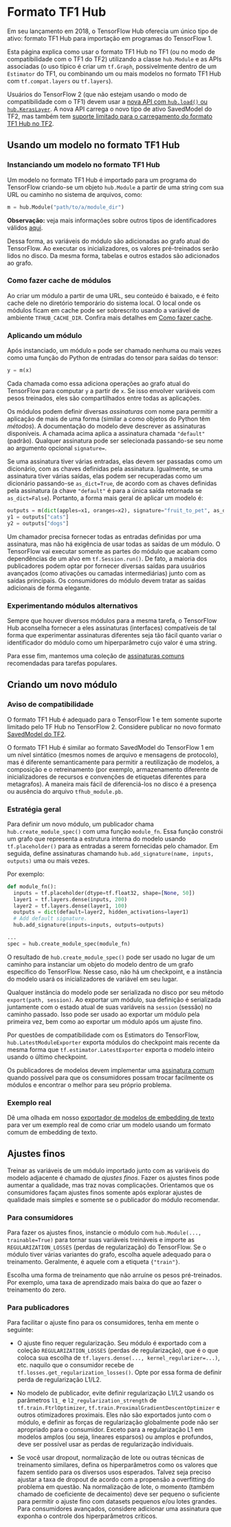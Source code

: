 # Formato TF1 Hub

Em seu lançamento em 2018, o TensorFlow Hub oferecia um único tipo de ativo: formato TF1 Hub para importação em programas do TensorFlow 1.

Esta página explica como usar o formato TF1 Hub no TF1 (ou no modo de compatibilidade com o TF1 do TF2) utilizando a classe `hub.Module` e as APIs associadas (o uso típico é criar um `tf.Graph`, possivelmente dentro de um `Estimator` do TF1, ou combinando um ou mais modelos no formato TF1 Hub com `tf.compat.layers` ou `tf.layers`).

Usuários do TensorFlow 2 (que não estejam usando o modo de compatibilidade com o TF1) devem usar a [nova API com `hub.load()` ou `hub.KerasLayer`](tf2_saved_model.md). A nova API carrega o novo tipo de ativo SavedModel do TF2, mas também tem [suporte limitado para o carregamento do formato TF1 Hub no TF2](migration_tf2.md).

## Usando um modelo no formato TF1 Hub

### Instanciando um modelo no formato TF1 Hub

Um modelo no formato TF1 Hub é importado para um programa do TensorFlow criando-se um objeto `hub.Module` a partir de uma string com sua URL ou caminho no sistema de arquivos, como:

```python
m = hub.Module("path/to/a/module_dir")
```

**Observação:** veja mais informações sobre outros tipos de identificadores válidos [aqui](tf2_saved_model.md#model_handles).

Dessa forma, as variáveis do módulo são adicionadas ao grafo atual do TensorFlow. Ao executar os inicializadores, os valores pré-treinados serão lidos no disco. Da mesma forma, tabelas e outros estados são adicionados ao grafo.

### Como fazer cache de módulos

Ao criar um módulo a partir de uma URL, seu conteúdo é baixado, e é feito cache dele no diretório temporário do sistema local. O local onde os módulos ficam em cache pode ser sobrescrito usando a variável de ambiente `TFHUB_CACHE_DIR`. Confira mais detalhes em [Como fazer cache](caching.md).

### Aplicando um módulo

Após instanciado, um módulo `m` pode ser chamado nenhuma ou mais vezes como uma função do Python de entradas do tensor para saídas do tensor:

```python
y = m(x)
```

Cada chamada como essa adiciona operações ao grafo atual do TensorFlow para computar `y` a partir de `x`. Se isso envolver variáveis com pesos treinados, eles são compartilhados entre todas as aplicações.

Os módulos podem definir diversas *assinaturas* com nome para permitir a aplicação de mais de uma forma (similar a como objetos do Python têm *métodos*). A documentação do modelo deve descrever as assinaturas disponíveis. A chamada acima aplica a assinatura chamada `"default"` (padrão). Qualquer assinatura pode ser selecionada passando-se seu nome ao argumento opcional `signature=`.

Se uma assinatura tiver várias entradas, elas devem ser passadas como um dicionário, com as chaves definidas pela assinatura. Igualmente, se uma assinatura tiver várias saídas, elas podem ser recuperadas como um dicionário passando-se `as_dict=True`, de acordo com as chaves definidas pela assinatura (a chave `"default"` é para a única saída retornada se `as_dict=False`). Portanto, a forma mais geral de aplicar um modelo é:

```python
outputs = m(dict(apples=x1, oranges=x2), signature="fruit_to_pet", as_dict=True)
y1 = outputs["cats"]
y2 = outputs["dogs"]
```

Um chamador precisa fornecer todas as entradas definidas por uma assinatura, mas não há exigência de usar todas as saídas de um módulo. O TensorFlow vai executar somente as partes do módulo que acabam como dependências de um alvo em `tf.Session.run()`. De fato, a maioria dos publicadores podem optar por fornecer diversas saídas para usuários avançados (como ativações ou camadas intermediárias) junto com as saídas principais. Os consumidores do módulo devem tratar as saídas adicionais de forma elegante.

### Experimentando módulos alternativos

Sempre que houver diversos módulos para a mesma tarefa, o TensorFlow Hub aconselha fornecer a eles assinaturas (interfaces) compatíveis de tal forma que experimentar assinaturas diferentes seja tão fácil quanto variar o identificador do módulo como um hiperparâmetro cujo valor é uma string.

Para esse fim, mantemos uma coleção de [assinaturas comuns](common_signatures/index.md) recomendadas para tarefas populares.

## Criando um novo módulo

### Aviso de compatibilidade

O formato TF1 Hub é adequado para o TensorFlow 1 e tem somente suporte limitado pelo TF Hub no TensorFlow 2. Considere publicar no novo formato [SavedModel do TF2](tf2_saved_model.md).

O formato TF1 Hub é similar ao formato SavedModel do TensorFlow 1 em um nível sintático (mesmos nomes de arquivo e mensagens de protocolo), mas é diferente semanticamente para permitir a reutilização de modelos, a composição e o retreinamento (por exemplo, armazenamento diferente de inicializadores de recursos e convenções de etiquetas diferentes para metagrafos). A maneira mais fácil de diferenciá-los no disco é a presença ou ausência do arquivo `tfhub_module.pb`.

### Estratégia geral

Para definir um novo módulo, um publicador chama `hub.create_module_spec()` com uma função `module_fn`. Essa função constrói um grafo que representa a estrutura interna do modelo usando `tf.placeholder()` para as entradas a serem fornecidas pelo chamador. Em seguida, define assinaturas chamando `hub.add_signature(name, inputs, outputs)` uma ou mais vezes.

Por exemplo:

```python
def module_fn():
  inputs = tf.placeholder(dtype=tf.float32, shape=[None, 50])
  layer1 = tf.layers.dense(inputs, 200)
  layer2 = tf.layers.dense(layer1, 100)
  outputs = dict(default=layer2, hidden_activations=layer1)
  # Add default signature.
  hub.add_signature(inputs=inputs, outputs=outputs)

...
spec = hub.create_module_spec(module_fn)
```

O resultado de `hub.create_module_spec()` pode ser usado no lugar de um caminho para instanciar um objeto do modelo dentro de um grafo específico do TensorFlow. Nesse caso, não há um checkpoint, e a instância do modelo usará os inicializadores de variável em seu lugar.

Qualquer instância do modelo pode ser serializada no disco por seu método `export(path, session)`. Ao exportar um módulo, sua definição é serializada juntamente com o estado atual de suas variáveis na `session` (sessão) no caminho passado. Isso pode ser usado ao exportar um módulo pela primeira vez, bem como ao exportar um módulo após um ajuste fino.

Por questões de compatibilidade com os Estimators do TensorFlow, `hub.LatestModuleExporter` exporta módulos do checkpoint mais recente da mesma forma que `tf.estimator.LatestExporter` exporta o modelo inteiro usando o último checkpoint.

Os publicadores de modelos devem implementar uma [assinatura comum](common_signatures/index.md) quando possível para que os consumidores possam trocar facilmente os módulos e encontrar o melhor para seu próprio problema.

### Exemplo real

Dê uma olhada em nosso [exportador de modelos de embedding de texto](https://github.com/tensorflow/hub/blob/master/examples/text_embeddings/export.py) para ver um exemplo real de como criar um modelo usando um formato comum de embedding de texto.

## Ajustes finos

Treinar as variáveis de um módulo importado junto com as variáveis do modelo adjacente é chamado de *ajustes finos*. Fazer os ajustes finos pode aumentar a qualidade, mas traz novas complicações. Orientamos que os consumidores façam ajustes finos somente após explorar ajustes de qualidade mais simples e somente se o publicador do módulo recomendar.

### Para consumidores

Para fazer os ajustes finos, instancie o módulo com `hub.Module(..., trainable=True)` para tornar suas variáveis treináveis e importe as `REGULARIZATION_LOSSES` (perdas de regularização) do TensorFlow. Se o módulo tiver várias variantes do grafo, escolha aquele adequado para o treinamento. Geralmente, é aquele com a etiqueta `{"train"}`.

Escolha uma forma de treinamento que não arruíne os pesos pré-treinados. Por exemplo, uma taxa de aprendizado mais baixa do que ao fazer o treinamento do zero.

### Para publicadores

Para facilitar o ajuste fino para os consumidores, tenha em mente o seguinte:

- O ajuste fino requer regularização. Seu módulo é exportado com a coleção `REGULARIZATION_LOSSES` (perdas de regularização), que é o que coloca sua escolha de `tf.layers.dense(..., kernel_regularizer=...)`, etc. naquilo que o consumidor recebe de `tf.losses.get_regularization_losses()`. Opte por essa forma de definir perda de regularização L1/L2.

- No modelo de publicador, evite definir regularização L1/L2 usando os parâmetros `l1_` e `l2_regularization_strength` de `tf.train.FtrlOptimizer`, `tf.train.ProximalGradientDescentOptimizer` e outros otimizadores proximais. Eles não são exportados junto com o módulo, e definir as forças de regularização globalmente pode não ser apropriado para o consumidor. Exceto para a regularização L1 em modelos amplos (ou seja, lineares esparsos) ou amplos e profundos, deve ser possível usar as perdas de regularização individuais.

- Se você usar dropout, normalização de lote ou outras técnicas de treinamento similares, defina os hiperparâmetros como os valores que fazem sentido para os diversos usos esperados. Talvez seja preciso ajustar a taxa de dropout de acordo com a propensão a overfitting do problema em questão. Na normalização de lote, o momento (também chamado de coeficiente de decaimento) deve ser pequeno o suficiente para permitir o ajuste fino com datasets pequenos e/ou lotes grandes. Para consumidores avançados, considere adicionar uma assinatura que exponha o controle dos hiperparâmetros críticos.
